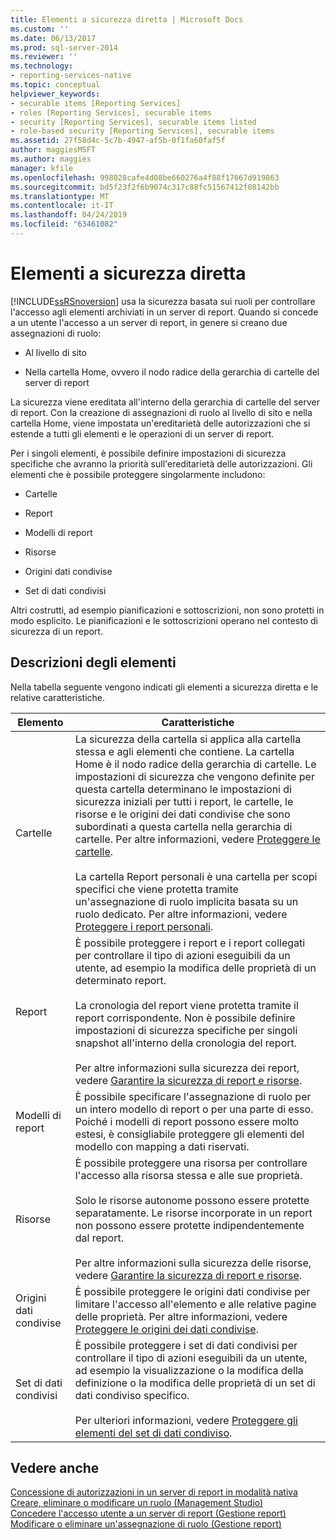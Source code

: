 ```yaml
---
title: Elementi a sicurezza diretta | Microsoft Docs
ms.custom: ''
ms.date: 06/13/2017
ms.prod: sql-server-2014
ms.reviewer: ''
ms.technology:
- reporting-services-native
ms.topic: conceptual
helpviewer_keywords:
- securable items [Reporting Services]
- roles [Reporting Services], securable items
- security [Reporting Services], securable items listed
- role-based security [Reporting Services], securable items
ms.assetid: 27f58d4c-5c7b-4947-af5b-0f1fa60faf5f
author: maggiesMSFT
ms.author: maggies
manager: kfile
ms.openlocfilehash: 998028cafe4d08be660276a4f88f17667d919863
ms.sourcegitcommit: bd5f23f2f6b9074c317c88fc51567412f08142bb
ms.translationtype: MT
ms.contentlocale: it-IT
ms.lasthandoff: 04/24/2019
ms.locfileid: "63461082"
---
```

# <a name="securable-items"></a>Elementi a sicurezza diretta
  [!INCLUDE[ssRSnoversion](../../includes/ssrsnoversion-md.md)] usa la sicurezza basata sui ruoli per controllare l'accesso agli elementi archiviati in un server di report. Quando si concede a un utente l'accesso a un server di report, in genere si creano due assegnazioni di ruolo:  
  
-   Al livello di sito  
  
-   Nella cartella Home, ovvero il nodo radice della gerarchia di cartelle del server di report  
  
 La sicurezza viene ereditata all'interno della gerarchia di cartelle del server di report. Con la creazione di assegnazioni di ruolo al livello di sito e nella cartella Home, viene impostata un'ereditarietà delle autorizzazioni che si estende a tutti gli elementi e le operazioni di un server di report.  
  
 Per i singoli elementi, è possibile definire impostazioni di sicurezza specifiche che avranno la priorità sull'ereditarietà delle autorizzazioni. Gli elementi che è possibile proteggere singolarmente includono:  
  
-   Cartelle  
  
-   Report  
  
-   Modelli di report  
  
-   Risorse  
  
-   Origini dati condivise  
  
-   Set di dati condivisi  
  
 Altri costrutti, ad esempio pianificazioni e sottoscrizioni, non sono protetti in modo esplicito. Le pianificazioni e le sottoscrizioni operano nel contesto di sicurezza di un report.  
  
## <a name="item-descriptions"></a>Descrizioni degli elementi  
 Nella tabella seguente vengono indicati gli elementi a sicurezza diretta e le relative caratteristiche.  
  
|Elemento|Caratteristiche|  
|----------|---------------------|  
|Cartelle|La sicurezza della cartella si applica alla cartella stessa e agli elementi che contiene. La cartella Home è il nodo radice della gerarchia di cartelle. Le impostazioni di sicurezza che vengono definite per questa cartella determinano le impostazioni di sicurezza iniziali per tutti i report, le cartelle, le risorse e le origini dei dati condivise che sono subordinati a questa cartella nella gerarchia di cartelle. Per altre informazioni, vedere [Proteggere le cartelle](secure-folders.md).<br /><br /> La cartella Report personali è una cartella per scopi specifici che viene protetta tramite un'assegnazione di ruolo implicita basata su un ruolo dedicato. Per altre informazioni, vedere [Proteggere i report personali](secure-my-reports.md).|  
|Report|È possibile proteggere i report e i report collegati per controllare il tipo di azioni eseguibili da un utente, ad esempio la modifica delle proprietà di un determinato report.<br /><br /> La cronologia del report viene protetta tramite il report corrispondente. Non è possibile definire impostazioni di sicurezza specifiche per singoli snapshot all'interno della cronologia del report.<br /><br /> Per altre informazioni sulla sicurezza dei report, vedere [Garantire la sicurezza di report e risorse](secure-reports-and-resources.md).|  
|Modelli di report|È possibile specificare l'assegnazione di ruolo per un intero modello di report o per una parte di esso. Poiché i modelli di report possono essere molto estesi, è consigliabile proteggere gli elementi del modello con mapping a dati riservati.|  
|Risorse|È possibile proteggere una risorsa per controllare l'accesso alla risorsa stessa e alle sue proprietà.<br /><br /> Solo le risorse autonome possono essere protette separatamente. Le risorse incorporate in un report non possono essere protette indipendentemente dal report.<br /><br /> Per altre informazioni sulla sicurezza delle risorse, vedere [Garantire la sicurezza di report e risorse](secure-reports-and-resources.md).|  
|Origini dati condivise|È possibile proteggere le origini dati condivise per limitare l'accesso all'elemento e alle relative pagine delle proprietà. Per altre informazioni, vedere [Proteggere le origini dei dati condivise](secure-shared-data-source-items.md).|  
|Set di dati condivisi|È possibile proteggere i set di dati condivisi per controllare il tipo di azioni eseguibili da un utente, ad esempio la visualizzazione o la modifica della definizione o la modifica delle proprietà di un set di dati condiviso specifico.<br /><br /> Per ulteriori informazioni, vedere [Proteggere gli elementi del set di dati condiviso](secure-shared-dataset-items.md).|  
  
## <a name="see-also"></a>Vedere anche  
 [Concessione di autorizzazioni in un server di report in modalità nativa](granting-permissions-on-a-native-mode-report-server.md)   
 [Creare, eliminare o modificare un ruolo &#40;Management Studio&#41;](role-definitions-create-delete-or-modify.md)   
 [Concedere l'accesso utente a un server di report &#40;Gestione report&#41;](grant-user-access-to-a-report-server.md)   
 [Modificare o eliminare un'assegnazione di ruolo &#40;Gestione report&#41;](role-assignments-modify-or-delete.md)  
  
  
